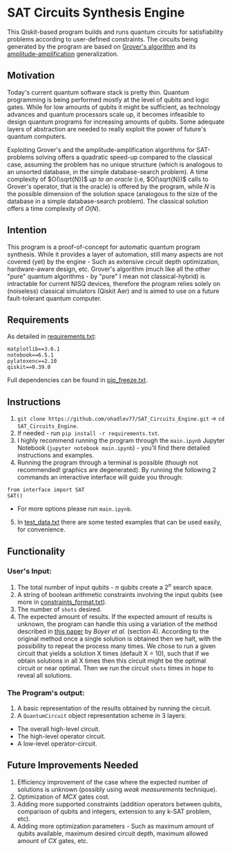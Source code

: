 
# SAT Circuits Synthesis Engine

This Qiskit-based program builds and runs quantum circuits for satisfiability problems according to user-defined constraints.
The circuits being generated by the program are based on [Grover's algorithm](https://en.wikipedia.org/wiki/Grover%27s_algorithm) and its [amplitude-amplification](https://en.wikipedia.org/wiki/Amplitude_amplification) generalization.


##  Motivation
Today's current quantum software stack is pretty thin.
Quantum programming is being performed mostly at the level of qubits and logic gates.
While for low amounts of qubits it might be sufficient, 
as technology advances and quantum processors scale up, 
it becomes infeasible to design quantum programs for increasing amounts of qubits.
Some adequate layers of abstraction are needed to really exploit the power of future's quantum computers.

Exploiting Grover's and the amplitude-amplification algorithms for SAT-problems solving offers a quadratic speed-up compared to the classical case, assuming the problem has no unique structure (which is analogous to an unsorted database, in the simple database-search problem).
A time complexity of $O(\sqrt{N})$ *up to an oracle* (i.e, $O(\sqrt{N})$ calls to Grover's operator, that is the oracle) is offered by the program, while $N$ is the possible dimension of the solution space (analogous to the size of the database in a simple database-search problem).
The classical solution offers a time complexity of $O(N)$.

## Intention

This program is a proof-of-concept for automatic quantum program synthesis.
While it provides a layer of automation, still many aspects are not covered (yet) by the engine - Such as extensive circuit depth optimization, hardware-aware design, etc.
Grover's algorithm (much like all the other "pure" quantum algorithms - by "pure" I mean not classical-hybrid) is intractable for current NISQ devices, therefore the program relies solely on (noiseless) classical simulators (Qiskit Aer) and is aimed to use on a future fault-tolerant quantum computer.

## Requirements

As detailed in [requirements.txt](requirements.txt):
```
matplotlib==3.6.1
notebook==6.5.1
pylatexenc==2.10
qiskit==0.39.0
```

Full dependencies can be found in [pip_freeze.txt](pip_freeze.txt).


## Instructions

1. `git clone https://github.com/ohadlev77/SAT_Circuits_Engine.git` -> `cd SAT_Circuits_Engine`.
2. If needed - run `pip install -r requirements.txt`.
3. I highly recommend running the program through the `main.ipynb` Jupyter Notebook (`jupyter notebook main.ipynb`) - you'll find there detailed instructions and examples.
4. Running the program through a terminal is possible (though not recommended! graphics are degenerated). By running the following 2 commands an interactive interface will guide you through:
```
from interface import SAT
SAT()
```
* For more options please run `main.ipynb`.
5. In [test_data.txt](test_data.txt) there are some tested examples that can be used easily, for convenience.
    
## Functionality

### User's Input:

1. The total number of input qubits - $n$ qubits create a $2^n$ search space.
2. A string of boolean arithmetic constraints involving the input qubits (see more in [constraints_format.txt](constraints_format.txt)).
3. The number of `shots` desired.
3. The expected amount of results. If the expected amount of results is unknown, the program can handle this using a variation of the method described in [this paper](https://arxiv.org/abs/quant-ph/9605034) by *Boyer et al.* (section 4). According to the original method once a single solution is obtained then we halt, with the possibility to repeat the process many times. We chose to run a given circuit that yields a solution X times (default X = 10), such that if we obtain solutions in all X times then this circuit might be the optimal circuit or near optimal. Then we run the circuit `shots` times in hope to reveal all solutions.

### The Program's output:
1. A basic representation of the results obtained by running the circuit.
2. A `QuantumCircuit` object representation scheme in 3 layers:
* The overall high-level circuit.
* The high-level operator circuit.
* A low-level operator-circuit.

## Future Improvements Needed

1. Efficiency improvement of the case where the expected number of solutions is unknown (possibly using *weak measurements* technique).
2. Optimization of $MCX$ gates cost.
3. Adding more supported constraints (addition operators between qubits, comparison of qubits and integers, extension to any k-SAT problem, etc).
4. Adding more optimization parameters - Such as maximum amount of qubits available, maximum desired circuit depth, maximum allowed amount of $CX$ gates, etc.

